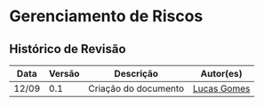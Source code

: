# Gerenciamento de Riscos

## Histórico de Revisão

| Data  | Versão | Descrição | Autor(es) |
|-------|--------|-----------|-----------|
|12/09|0.1|Criação do documento|[Lucas Gomes](@LGomees)|
